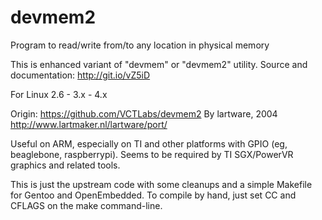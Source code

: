 # devmem2

Program to read/write from/to any location in physical memory

This is enhanced variant of "devmem" or "devmem2" utility.
Source and documentation: http://git.io/vZ5iD

For Linux 2.6 - 3.x - 4.x


Origin: https://github.com/VCTLabs/devmem2
By lartware, 2004
http://www.lartmaker.nl/lartware/port/

Useful on ARM, especially on TI and other platforms with GPIO (eg,
beaglebone, raspberrypi).  Seems to be required by TI SGX/PowerVR
graphics and related tools.

This is just the upstream code with some cleanups and a simple
Makefile for Gentoo and OpenEmbedded.  To compile by hand, just
set CC and CFLAGS on the make command-line.
